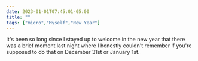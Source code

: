 ---date: 2023-01-01T07:45:01-05:00title: ""tags: ["micro","Myself","New Year"]---It's been so long since I stayed up to welcome in the new year that there was a brief moment last night where I honestly couldn't remember if you're supposed to do that on December 31st or January 1st.